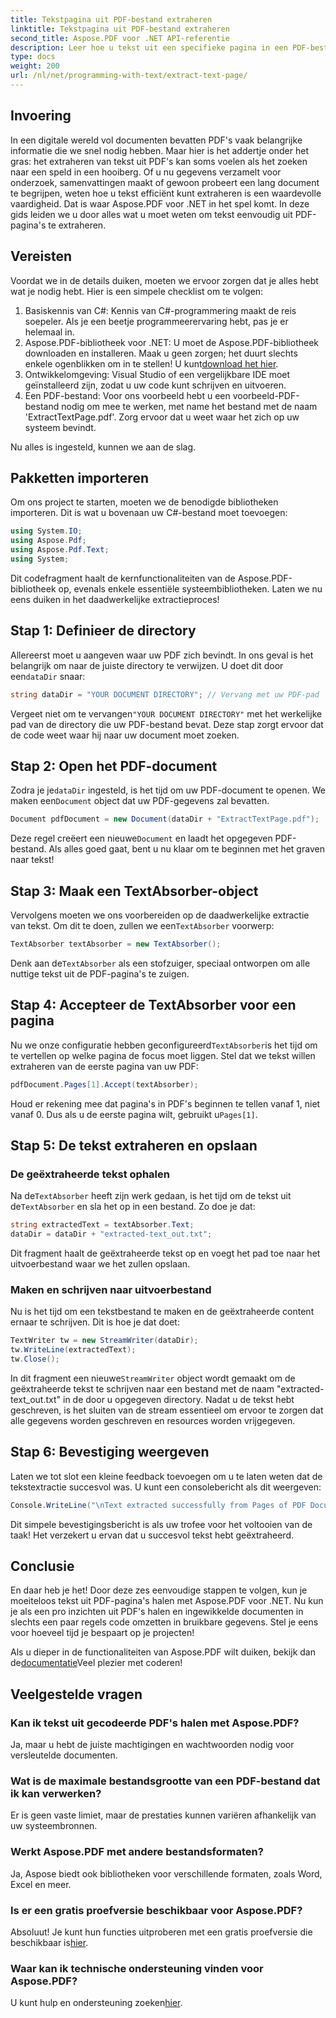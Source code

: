 ```yaml
---
title: Tekstpagina uit PDF-bestand extraheren
linktitle: Tekstpagina uit PDF-bestand extraheren
second_title: Aspose.PDF voor .NET API-referentie
description: Leer hoe u tekst uit een specifieke pagina in een PDF-bestand kunt extraheren met Aspose.PDF voor .NET.
type: docs
weight: 200
url: /nl/net/programming-with-text/extract-text-page/
---
```

## Invoering

In een digitale wereld vol documenten bevatten PDF's vaak belangrijke informatie die we snel nodig hebben. Maar hier is het addertje onder het gras: het extraheren van tekst uit PDF's kan soms voelen als het zoeken naar een speld in een hooiberg. Of u nu gegevens verzamelt voor onderzoek, samenvattingen maakt of gewoon probeert een lang document te begrijpen, weten hoe u tekst efficiënt kunt extraheren is een waardevolle vaardigheid. Dat is waar Aspose.PDF voor .NET in het spel komt. In deze gids leiden we u door alles wat u moet weten om tekst eenvoudig uit PDF-pagina's te extraheren.

## Vereisten

Voordat we in de details duiken, moeten we ervoor zorgen dat je alles hebt wat je nodig hebt. Hier is een simpele checklist om te volgen:

1. Basiskennis van C#: Kennis van C#-programmering maakt de reis soepeler. Als je een beetje programmeerervaring hebt, pas je er helemaal in.
2. Aspose.PDF-bibliotheek voor .NET: U moet de Aspose.PDF-bibliotheek downloaden en installeren. Maak u geen zorgen; het duurt slechts enkele ogenblikken om in te stellen! U kunt[download het hier](https://releases.aspose.com/pdf/net/).
3. Ontwikkelomgeving: Visual Studio of een vergelijkbare IDE moet geïnstalleerd zijn, zodat u uw code kunt schrijven en uitvoeren.
4. Een PDF-bestand: Voor ons voorbeeld hebt u een voorbeeld-PDF-bestand nodig om mee te werken, met name het bestand met de naam 'ExtractTextPage.pdf'. Zorg ervoor dat u weet waar het zich op uw systeem bevindt.

Nu alles is ingesteld, kunnen we aan de slag.

## Pakketten importeren

Om ons project te starten, moeten we de benodigde bibliotheken importeren. Dit is wat u bovenaan uw C#-bestand moet toevoegen:

```csharp
using System.IO;
using Aspose.Pdf;
using Aspose.Pdf.Text;
using System;
```

Dit codefragment haalt de kernfunctionaliteiten van de Aspose.PDF-bibliotheek op, evenals enkele essentiële systeembibliotheken. Laten we nu eens duiken in het daadwerkelijke extractieproces!

## Stap 1: Definieer de directory

Allereerst moet u aangeven waar uw PDF zich bevindt. In ons geval is het belangrijk om naar de juiste directory te verwijzen. U doet dit door een`dataDir` snaar:

```csharp
string dataDir = "YOUR DOCUMENT DIRECTORY"; // Vervang met uw PDF-pad
```

 Vergeet niet om te vervangen`"YOUR DOCUMENT DIRECTORY"` met het werkelijke pad van de directory die uw PDF-bestand bevat. Deze stap zorgt ervoor dat de code weet waar hij naar uw document moet zoeken.

## Stap 2: Open het PDF-document

 Zodra je je`dataDir` ingesteld, is het tijd om uw PDF-document te openen. We maken een`Document` object dat uw PDF-gegevens zal bevatten.

```csharp
Document pdfDocument = new Document(dataDir + "ExtractTextPage.pdf");
```

 Deze regel creëert een nieuwe`Document` en laadt het opgegeven PDF-bestand. Als alles goed gaat, bent u nu klaar om te beginnen met het graven naar tekst!

## Stap 3: Maak een TextAbsorber-object

 Vervolgens moeten we ons voorbereiden op de daadwerkelijke extractie van tekst. Om dit te doen, zullen we een`TextAbsorber` voorwerp:

```csharp
TextAbsorber textAbsorber = new TextAbsorber();
```

 Denk aan de`TextAbsorber` als een stofzuiger, speciaal ontworpen om alle nuttige tekst uit de PDF-pagina's te zuigen. 

## Stap 4: Accepteer de TextAbsorber voor een pagina

 Nu we onze configuratie hebben geconfigureerd`TextAbsorber`is het tijd om te vertellen op welke pagina de focus moet liggen. Stel dat we tekst willen extraheren van de eerste pagina van uw PDF:

```csharp
pdfDocument.Pages[1].Accept(textAbsorber);
```

 Houd er rekening mee dat pagina's in PDF's beginnen te tellen vanaf 1, niet vanaf 0. Dus als u de eerste pagina wilt, gebruikt u`Pages[1]`.

## Stap 5: De tekst extraheren en opslaan

### De geëxtraheerde tekst ophalen

 Na de`TextAbsorber` heeft zijn werk gedaan, is het tijd om de tekst uit de`TextAbsorber` en sla het op in een bestand. Zo doe je dat:

```csharp
string extractedText = textAbsorber.Text;
dataDir = dataDir + "extracted-text_out.txt";
```

Dit fragment haalt de geëxtraheerde tekst op en voegt het pad toe naar het uitvoerbestand waar we het zullen opslaan.

### Maken en schrijven naar uitvoerbestand

Nu is het tijd om een tekstbestand te maken en de geëxtraheerde content ernaar te schrijven. Dit is hoe je dat doet:

```csharp
TextWriter tw = new StreamWriter(dataDir);
tw.WriteLine(extractedText);
tw.Close();
```

 In dit fragment een nieuwe`StreamWriter` object wordt gemaakt om de geëxtraheerde tekst te schrijven naar een bestand met de naam "extracted-text_out.txt" in de door u opgegeven directory. Nadat u de tekst hebt geschreven, is het sluiten van de stream essentieel om ervoor te zorgen dat alle gegevens worden geschreven en resources worden vrijgegeven.

## Stap 6: Bevestiging weergeven

Laten we tot slot een kleine feedback toevoegen om u te laten weten dat de tekstextractie succesvol was. U kunt een consolebericht als dit weergeven:

```csharp
Console.WriteLine("\nText extracted successfully from Pages of PDF Document.\nFile saved at " + dataDir);
```

Dit simpele bevestigingsbericht is als uw trofee voor het voltooien van de taak! Het verzekert u ervan dat u succesvol tekst hebt geëxtraheerd.

## Conclusie

En daar heb je het! Door deze zes eenvoudige stappen te volgen, kun je moeiteloos tekst uit PDF-pagina's halen met Aspose.PDF voor .NET. Nu kun je als een pro inzichten uit PDF's halen en ingewikkelde documenten in slechts een paar regels code omzetten in bruikbare gegevens. Stel je eens voor hoeveel tijd je bespaart op je projecten!

 Als u dieper in de functionaliteiten van Aspose.PDF wilt duiken, bekijk dan de[documentatie](https://reference.aspose.com/pdf/net/)Veel plezier met coderen!

## Veelgestelde vragen

### Kan ik tekst uit gecodeerde PDF's halen met Aspose.PDF?
Ja, maar u hebt de juiste machtigingen en wachtwoorden nodig voor versleutelde documenten.

### Wat is de maximale bestandsgrootte van een PDF-bestand dat ik kan verwerken?
Er is geen vaste limiet, maar de prestaties kunnen variëren afhankelijk van uw systeembronnen.

### Werkt Aspose.PDF met andere bestandsformaten?
Ja, Aspose biedt ook bibliotheken voor verschillende formaten, zoals Word, Excel en meer.

### Is er een gratis proefversie beschikbaar voor Aspose.PDF?
 Absoluut! Je kunt hun functies uitproberen met een gratis proefversie die beschikbaar is[hier](https://releases.aspose.com/).

### Waar kan ik technische ondersteuning vinden voor Aspose.PDF?
 U kunt hulp en ondersteuning zoeken[hier](https://forum.aspose.com/c/pdf/10).
